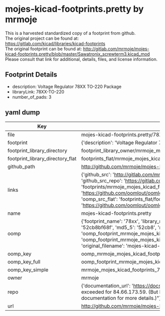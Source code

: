 # mojes-kicad-footprints.pretty by mrmoje  
This is a harvested standardized copy of a footprint from github.  
The original project can be found at:  
https://gitlab.com/kicad/libraries/kicad-footprints  
The original footprint can be found at:
http://gitlab.com/mrmoje/mojes-kicad-footprints.pretty/blob/master/Sawatronix_screwterm3.kicad_mod
Please consult that link for additional, details, files, and license information.  
## Footprint Details
* description: Voltage Regulator 78XX TO-220 Package  
* libraryLink: 78XX-TO-220  
* number_of_pads: 3  
## yaml dump  
| Key | Value |  
| --- | --- |  
| file | mojes-kicad-footprints.pretty/78XX.kicad_mod |  
| footprint | {'description': 'Voltage Regulator 78XX TO-220 Package', 'libraryLink': '78XX-TO-220', 'number_of_pads': 3} |  
| footprint_library_directory | footprint_library_owner/mrmoje_mojes-kicad-footprints.pretty |  
| footprint_library_directory_flat | footprints_flat/mrmoje_mojes_kicad_footprints_78xx/working |  
| github_path | http://github.com/mrmoje/mojes-kicad-footprints.pretty/blob/master/78XX.kicad_mod |  
| links | {'github_src': 'http://gitlab.com/mrmoje/mojes-kicad-footprints.pretty/blob/master/Sawatronix_screwterm3.kicad_mod', 'github_src_repo': 'https://gitlab.com/kicad/libraries/kicad-footprints', 'oomp_bot': 'footprints/mrmoje_mojes_kicad_footprints_78xx/working', 'oomp_bot_github': 'https://github.com/oomlout/oomlout_oomp_footprint_bot/tree/main/footprints/mrmoje_mojes_kicad_footprints_78xx/working', 'oomp_src_flat': 'footprints_flat/footprints_flat/mrmoje_mojes_kicad_footprints_78xx/working', 'oomp_src_flat_github': 'https://github.com/oomlout/oomlout_oomp_footprint_src/tree/main/footprints_flat/mrmoje_mojes_kicad_footprints_78xx/working'} |  
| name | mojes-kicad-footprints.pretty |  
| oomp | {'footprint_name': '78xx', 'library_name': 'mojes_kicad_footprints', 'md5': '52cb8bf68f7f87bbd99f12e84bb985c7', 'md5_10': '52cb8bf68f', 'md5_5': '52cb8', 'md5_6': '52cb8b', 'oomp_key': 'oomp_mrmoje_mojes_kicad_footprints_78xx', 'oomp_key_extra': 'oomp_footprint_mrmoje_mojes_kicad_footprints_78xx', 'oomp_key_full': 'oomp_footprint_mrmoje_mojes_kicad_footprints_78xx_52cb8b', 'oomp_key_simple': 'mrmoje_mojes_kicad_footprints_78xx', 'original_filename': 'mojes-kicad-footprints.pretty/78XX.kicad_mod', 'owner_name': 'mrmoje'} |  
| oomp_key | oomp_mrmoje_mojes_kicad_footprints_78xx |  
| oomp_key_full | oomp_footprint_mrmoje_mojes_kicad_footprints_78xx |  
| oomp_key_simple | mrmoje_mojes_kicad_footprints_78xx |  
| owner | mrmoje |  
| repo | {'documentation_url': 'https://docs.github.com/rest/overview/resources-in-the-rest-api#rate-limiting', 'message': "API rate limit exceeded for 84.66.173.59. (But here's the good news: Authenticated requests get a higher rate limit. Check out the documentation for more details.)"} |  
| url | http://github.com/mrmoje/mojes-kicad-footprints.pretty |  

